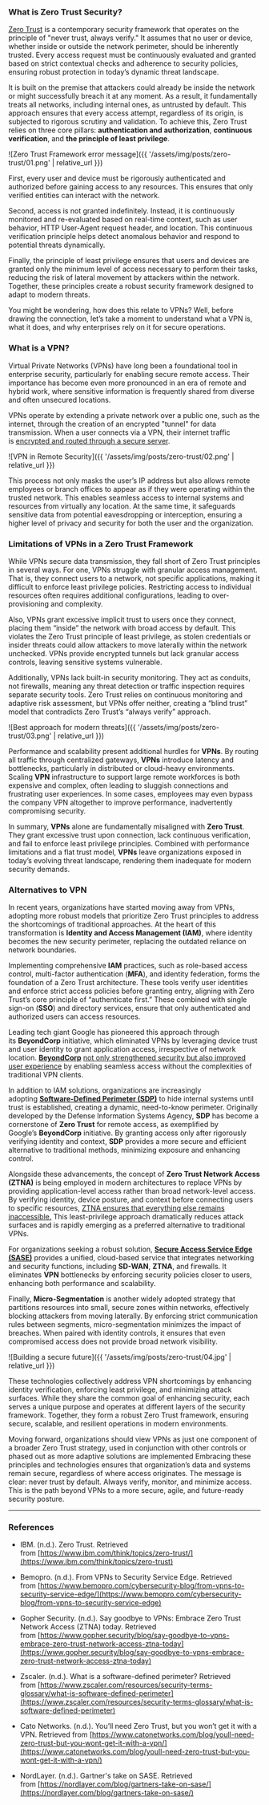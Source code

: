 ### What is Zero Trust Security?

[Zero Trust](https://www.ibm.com/think/topics/zero-trust) is a contemporary security framework that operates on the principle of "never trust, always verify." It assumes that no user or device, whether inside or outside the network perimeter, should be inherently trusted. Every access request must be continuously evaluated and granted based on strict contextual checks and adherence to security policies, ensuring robust protection in today’s dynamic threat landscape.

It is built on the premise that attackers could already be inside the network or might successfully breach it at any moment. As a result, it fundamentally treats all networks, including internal ones, as untrusted by default. This approach ensures that every access attempt, regardless of its origin, is subjected to rigorous scrutiny and validation. To achieve this, Zero Trust relies on three core pillars: **authentication and authorization**, **continuous verification**, and **the principle of least privilege**.

![Zero Trust Framework error message]({{ '/assets/img/posts/zero-trust/01.png' | relative_url }})

First, every user and device must be rigorously authenticated and authorized before gaining access to any resources. This ensures that only verified entities can interact with the network.

Second, access is not granted indefinitely. Instead, it is continuously monitored and re-evaluated based on real-time context, such as user behavior, HTTP User-Agent request header, and location. This continuous verification principle helps detect anomalous behavior and respond to potential threats dynamically.

Finally, the principle of least privilege ensures that users and devices are granted only the minimum level of access necessary to perform their tasks, reducing the risk of lateral movement by attackers within the network. Together, these principles create a robust security framework designed to adapt to modern threats.

You might be wondering, how does this relate to VPNs? Well, before drawing the connection, let’s take a moment to understand what a VPN is, what it does, and why enterprises rely on it for secure operations.

### **What is a VPN?**

Virtual Private Networks (VPNs) have long been a foundational tool in enterprise security, particularly for enabling secure remote access. Their importance has become even more pronounced in an era of remote and hybrid work, where sensitive information is frequently shared from diverse and often unsecured locations.

VPNs operate by extending a private network over a public one, such as the internet, through the creation of an encrypted "tunnel" for data transmission. When a user connects via a VPN, their internet traffic is [encrypted and routed through a secure server](https://www.bemopro.com/cybersecurity-blog/from-vpns-to-security-service-edge).

![VPN in Remote Security]({{ '/assets/img/posts/zero-trust/02.png' | relative_url }})


This process not only masks the user’s IP address but also allows remote employees or branch offices to appear as if they were operating within the trusted network. This enables seamless access to internal systems and resources from virtually any location. At the same time, it safeguards sensitive data from potential eavesdropping or interception, ensuring a higher level of privacy and security for both the user and the organization.

### Limitations of VPNs in a Zero Trust Framework

While VPNs secure data transmission, they fall short of Zero Trust principles in several ways. For one, VPNs struggle with granular access management. That is, they connect users to a network, not specific applications, making it difficult to enforce least privilege policies. Restricting access to individual resources often requires additional configurations, leading to over-provisioning and complexity.

Also, VPNs grant excessive implicit trust to users once they connect, placing them “inside” the network with broad access by default. This violates the Zero Trust principle of least privilege, as stolen credentials or insider threats could allow attackers to move laterally within the network unchecked. VPNs provide encrypted tunnels but lack granular access controls, leaving sensitive systems vulnerable.

Additionally, VPNs lack built-in security monitoring. They act as conduits, not firewalls, meaning any threat detection or traffic inspection requires separate security tools. Zero Trust relies on continuous monitoring and adaptive risk assessment, but VPNs offer neither, creating a “blind trust” model that contradicts Zero Trust’s “always verify” approach.

![Best approach for modern threats]({{ '/assets/img/posts/zero-trust/03.png' | relative_url }})

Performance and scalability present additional hurdles for **VPNs**. By routing all traffic through centralized gateways, **VPNs** introduce latency and bottlenecks, particularly in distributed or cloud-heavy environments. Scaling **VPN** infrastructure to support large remote workforces is both expensive and complex, often leading to sluggish connections and frustrating user experiences. In some cases, employees may even bypass the company VPN altogether to improve performance, inadvertently compromising security.

In summary, **VPNs** alone are fundamentally misaligned with **Zero Trust**. They grant excessive trust upon connection, lack continuous verification, and fail to enforce least privilege principles. Combined with performance limitations and a flat trust model, **VPNs** leave organizations exposed in today’s evolving threat landscape, rendering them inadequate for modern security demands.

### Alternatives to VPN

In recent years, organizations have started moving away from VPNs, adopting more robust models that prioritize Zero Trust principles to address the shortcomings of traditional approaches. At the heart of this transformation is **Identity and Access Management (IAM)**, where identity becomes the new security perimeter, replacing the outdated reliance on network boundaries.

Implementing comprehensive **IAM** practices, such as role-based access control, multi-factor authentication (**MFA**), and identity federation, forms the foundation of a Zero Trust architecture. These tools verify user identities and enforce strict access policies before granting entry, aligning with Zero Trust’s core principle of “authenticate first.” These combined with single sign-on (**SSO**) and directory services, ensure that only authenticated and authorized users can access resources.

Leading tech giant Google has pioneered this approach through its **BeyondCorp** initiative, which eliminated VPNs by leveraging device trust and user identity to grant application access, irrespective of network location. **[BeyondCorp](https://www.gopher.security/blog/say-goodbye-to-vpns-embrace-zero-trust-network-access-ztna-today#:~:text=Impact%20Stats%3A)** [not only strengthened security but also improved user experience](https://www.gopher.security/blog/say-goodbye-to-vpns-embrace-zero-trust-network-access-ztna-today#:~:text=Impact%20Stats%3A) by enabling seamless access without the complexities of traditional VPN clients.

In addition to IAM solutions, organizations are increasingly adopting **[Software-Defined Perimeter (SDP)](https://www.zscaler.com/resources/security-terms-glossary/what-is-software-defined-perimeter)** to hide internal systems until trust is established, creating a dynamic, need-to-know perimeter. Originally developed by the Defense Information Systems Agency, **SDP** has become a cornerstone of **Zero Trust** for remote access, as exemplified by Google’s **BeyondCorp** initiative. By granting access only after rigorously verifying identity and context, **SDP** provides a more secure and efficient alternative to traditional methods, minimizing exposure and enhancing control.

Alongside these advancements, the concept of **Zero Trust Network Access (ZTNA)** is being employed in modern architectures to replace VPNs by providing application-level access rather than broad network-level access. By verifying identity, device posture, and context before connecting users to specific resources, [ZTNA ensures that everything else remains inaccessible.](https://www.catonetworks.com/blog/youll-need-zero-trust-but-you-wont-get-it-with-a-vpn/#:~:text=%2A%20Insider%20Threats%3A%20A%20perimeter,of%20insecure%20and%20unscalable%20VPNs) This least-privilege approach dramatically reduces attack surfaces and is rapidly emerging as a preferred alternative to traditional VPNs.

For organizations seeking a robust solution, **[Secure Access Service Edge (SASE)](https://nordlayer.com/blog/gartners-take-on-sase/)** [](https://nordlayer.com/blog/gartners-take-on-sase/)provides a unified, cloud-based service that integrates networking and security functions, including **SD-WAN**, **ZTNA**, and firewalls. It eliminates **VPN** bottlenecks by enforcing security policies closer to users, enhancing both performance and scalability.

Finally, **Micro-Segmentation** is another widely adopted strategy that partitions resources into small, secure zones within networks, effectively blocking attackers from moving laterally. By enforcing strict communication rules between segments, micro-segmentation minimizes the impact of breaches. When paired with identity controls, it ensures that even compromised access does not provide broad network visibility.

![Building a secure future]({{ '/assets/img/posts/zero-trust/04.jpg' | relative_url }})

These technologies collectively address VPN shortcomings by enhancing identity verification, enforcing least privilege, and minimizing attack surfaces. While they share the common goal of enhancing security, each serves a unique purpose and operates at different layers of the security framework. Together, they form a robust Zero Trust framework, ensuring secure, scalable, and resilient operations in modern environments.

Moving forward, organizations should view VPNs as just one component of a broader Zero Trust strategy, used in conjunction with other controls or phased out as more adaptive solutions are implemented Embracing these principles and technologies ensures that organization’s data and systems remain secure, regardless of where access originates. The message is clear: never trust by default. Always verify, monitor, and minimize access. This is the path beyond VPNs to a more secure, agile, and future-ready security posture.

---

### References

- IBM. (n.d.). Zero Trust. Retrieved from [https://www.ibm.com/think/topics/zero-trust/](https://www.ibm.com/think/topics/zero-trust)
    
- Bemopro. (n.d.). From VPNs to Security Service Edge. Retrieved from [https://www.bemopro.com/cybersecurity-blog/from-vpns-to-security-service-edge/](https://www.bemopro.com/cybersecurity-blog/from-vpns-to-security-service-edge)
    
- Gopher Security. (n.d.). Say goodbye to VPNs: Embrace Zero Trust Network Access (ZTNA) today. Retrieved from [https://www.gopher.security/blog/say-goodbye-to-vpns-embrace-zero-trust-network-access-ztna-today](https://www.gopher.security/blog/say-goodbye-to-vpns-embrace-zero-trust-network-access-ztna-today)
    
- Zscaler. (n.d.). What is a software-defined perimeter? Retrieved from [https://www.zscaler.com/resources/security-terms-glossary/what-is-software-defined-perimeter](https://www.zscaler.com/resources/security-terms-glossary/what-is-software-defined-perimeter)
    
- Cato Networks. (n.d.). You’ll need Zero Trust, but you won’t get it with a VPN. Retrieved from [https://www.catonetworks.com/blog/youll-need-zero-trust-but-you-wont-get-it-with-a-vpn/](https://www.catonetworks.com/blog/youll-need-zero-trust-but-you-wont-get-it-with-a-vpn/)
    
- NordLayer. (n.d.). Gartner's take on SASE. Retrieved from [https://nordlayer.com/blog/gartners-take-on-sase/](https://nordlayer.com/blog/gartners-take-on-sase/)
